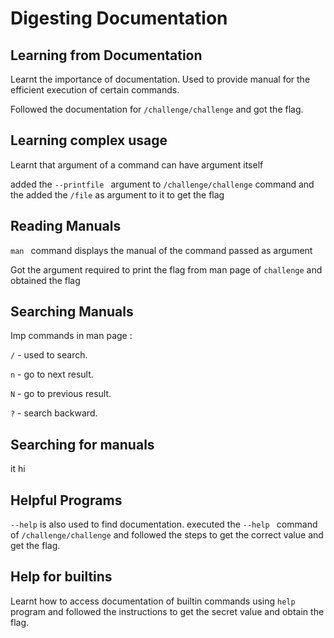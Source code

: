 # Digesting Documentation 
## Learning from Documentation 
Learnt the importance of documentation. Used to provide manual for the efficient execution of certain commands. 

Followed the documentation for `/challenge/challenge` and got the flag.

## Learning complex usage 
Learnt that argument of a command can have argument itself 

added the `--printfile ` argument to ``/challenge/challenge`` command and the added the `/file` as argument to it to get the flag

## Reading Manuals 
`man ` command  displays the manual of the command passed as argument  

Got the argument required to print the flag from man page of `challenge` and obtained the flag

## Searching Manuals 
Imp commands in man page :

`/` - used to search. 

`n` - go to next result.

`N` - go to previous result.

`?` - search backward.
## Searching for manuals
it hi


## Helpful Programs
`--help` is  also used to find documentation.
executed the `--help ` command of `/challenge/challenge` and followed the steps to get the correct value and get the flag.

## Help for builtins 
 Learnt how to access documentation of builtin commands using `help` program and followed the instructions to get the secret value and obtain the flag.

 








